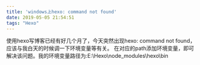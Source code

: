 ```yaml
---
title: 'windows上hexo: command not found'
date: 2019-05-05 21:54:51
tags: "Hexo"
---
```

使用hexo写博客已经有好几个月了，今天突然出现hexo: command not found，应该与我白天的时候调一下环境变量等有关。
在对应的path添加环境变量，即可解决该问题。我的环境变量路径为:E:\Hexo\node_modules\hexo\bin
<!--more-->